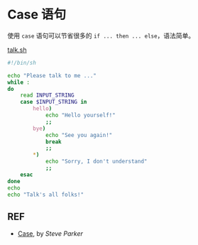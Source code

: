 # Case 语句

使用 `case` 语句可以节省很多的 `if ... then ... else`，语法简单。

[talk.sh](./talk.sh)

```sh
#!/bin/sh

echo "Please talk to me ..."
while :
do
    read INPUT_STRING
    case $INPUT_STRING in
        hello)
            echo "Hello yourself!"
            ;;
        bye)
            echo "See you again!"
            break
            ;;
        *)
            echo "Sorry, I don't understand"
            ;;
    esac
done
echo
echo "Talk's all folks!"
```

## REF

- [Case][case], by *Steve Parker*

[case]: https://www.shellscript.sh/case.html